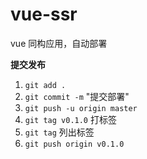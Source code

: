 # vue-ssr
vue 同构应用，自动部署

**提交发布**

1. `git add .`
2. `git commit -m` "提交部署"
3. `git push -u origin master`
4. `git tag v0.1.0` 打标签
5. `git tag`  列出标签
6. `git push origin v0.1.0`
